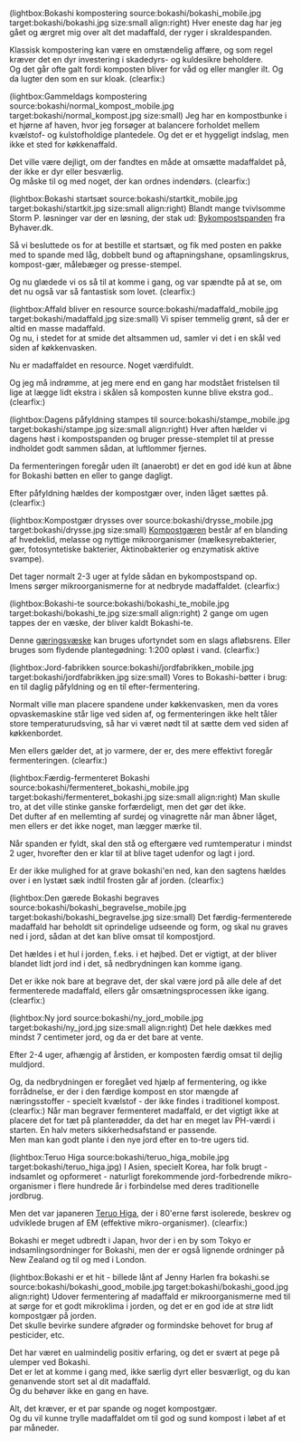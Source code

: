 <!--
Title: Bokashi Kompostering
Author: Jacob Moen
Date: 2015/10/14 13:38
Datetime: 2015-10-14
Description: Bokashi fermentering forvandler madaffald til kompost på bare 6-8 uger.
Template: post
Disqusid: /bokashi-kompostering
ogimage: bokashi/bokashi.jpg
thumb: bokashi/bokashi_custom.jpg
Keywords: bokashi, kompostering, kompost, madaffald, madspild, fermentering, genbrug, miljø, havebrug, byhaver, bykompost, bykompostspand
Tags: bokashi, genbrug, havebrug, have
blogpost: true
published : true
-->
(lightbox:Bokashi kompostering source:bokashi/bokashi_mobile.jpg target:bokashi/bokashi.jpg size:small align:right)
Hver eneste dag har jeg gået og ærgret mig over alt det madaffald, der ryger i skraldespanden.  

Klassisk kompostering kan være en omstændelig affære, og som regel kræver det en dyr investering i skadedyrs- og kuldesikre beholdere.  
Og det går ofte galt fordi komposten bliver for våd og eller mangler ilt. Og da lugter den som en sur kloak.
(clearfix:)

(lightbox:Gammeldags kompostering source:bokashi/normal_kompost_mobile.jpg target:bokashi/normal_kompost.jpg size:small)
Jeg har en kompostbunke i et hjørne af haven, hvor jeg forsøger at balancere forholdet mellem kvælstof- og kulstofholdige plantedele. Og det er et hyggeligt indslag, men ikke et sted for køkkenaffald.

Det ville være dejligt, om der fandtes en måde at omsætte madaffaldet på, der ikke er dyr eller besværlig.  
Og måske til og med noget, der kan ordnes indendørs.
(clearfix:)

(lightbox:Bokashi startsæt source:bokashi/startkit_mobile.jpg target:bokashi/startkit.jpg size:small align:right)
Blandt mange tvivlsomme Storm P. løsninger var der en løsning, der stak ud: [Bykompostspanden](http://byhaver.dk/kompostering-2/) fra Byhaver.dk.

Så vi besluttede os for at bestille et startsæt, og fik med posten en pakke med to spande med låg, dobbelt bund og aftapningshane, opsamlingskrus, kompost-gær, målebæger og presse-stempel.

Og nu glædede vi os så til at komme i gang, og var spændte på at se, om det nu også var så fantastisk som lovet.
(clearfix:)

(lightbox:Affald bliver en resource source:bokashi/madaffald_mobile.jpg target:bokashi/madaffald.jpg size:small)
Vi spiser temmelig grønt, så der er altid en masse madaffald.  
Og nu, i stedet for at smide det altsammen ud, samler vi det i en skål ved siden af køkkenvasken.

Nu er madaffaldet en resource. Noget værdifuldt.

Og jeg må indrømme, at jeg mere end en gang har modstået fristelsen til lige at lægge lidt ekstra i skålen så komposten kunne blive ekstra god..
(clearfix:)

(lightbox:Dagens påfyldning stampes til source:bokashi/stampe_mobile.jpg target:bokashi/stampe.jpg size:small align:right)
Hver aften hælder vi dagens høst i kompostspanden og bruger presse-stemplet til at presse indholdet godt sammen sådan, at luftlommer fjernes.

Da fermenteringen foregår uden ilt (anaerobt) er det en god idé kun at åbne for Bokashi bøtten en eller to gange dagligt.

Efter påfyldning hældes der kompostgær over, inden låget sættes på.
(clearfix:)

(lightbox:Kompostgær drysses over source:bokashi/drysse_mobile.jpg target:bokashi/drysse.jpg size:small)
[Kompostgæren](http://byhaver.dk/kompostering-2/kompost-gaer/) består af en blanding af hvedeklid, melasse og nyttige mikroorganismer (mælkesyrebakterier, gær, fotosyntetiske bakterier, Aktinobakterier og enzymatisk aktive svampe).

Det tager normalt 2-3 uger at fylde sådan en bykompostspand op.  
Imens sørger mikroorganismerne for at nedbryde madaffaldet.
(clearfix:)

(lightbox:Bokashi-te source:bokashi/bokashi_te_mobile.jpg target:bokashi/bokashi_te.jpg size:small align:right)
2 gange om ugen tappes der en væske, der bliver kaldt Bokashi-te.

Denne [gæringsvæske](http://byhaver.dk/kompostering-2/gaeringsvaesken/) kan bruges ufortyndet som en slags afløbsrens. Eller bruges som flydende plantegødning: 1:200 opløst i vand.
(clearfix:)

(lightbox:Jord-fabrikken source:bokashi/jordfabrikken_mobile.jpg target:bokashi/jordfabrikken.jpg size:small)
Vores to Bokashi-bøtter i brug: en til daglig påfyldning og en til efter-fermentering.

Normalt ville man placere spandene under køkkenvasken, men da vores opvaskemaskine står lige ved siden af, og fermenteringen ikke helt tåler store temperaturudsving, så har vi været nødt til at sætte dem ved siden af køkkenbordet.

Men ellers gælder det, at jo varmere, der er, des mere effektivt foregår fermenteringen.
(clearfix:)

(lightbox:Færdig-fermenteret Bokashi source:bokashi/fermenteret_bokashi_mobile.jpg target:bokashi/fermenteret_bokashi.jpg size:small align:right)
Man skulle tro, at det ville stinke ganske forfærdeligt, men det gør det ikke.  
Det dufter af en mellemting af surdej og vinagrette når man åbner låget, men ellers er det ikke noget, man lægger mærke til.

Når spanden er fyldt, skal den stå og eftergære ved rumtemperatur i mindst 2 uger, hvorefter den er klar til at blive taget udenfor og lagt i jord.

Er der ikke mulighed for at grave bokashi'en ned, kan den sagtens hældes over i en lystæt sæk indtil frosten går af jorden.
(clearfix:)

(lightbox:Den gærede Bokashi begraves source:bokashi/bokashi_begravelse_mobile.jpg target:bokashi/bokashi_begravelse.jpg size:small)
Det færdig-fermenterede madaffald har beholdt sit oprindelige udseende og form, og skal nu graves ned i jord, sådan at det kan blive omsat til kompostjord.

Det hældes i et hul i jorden, f.eks. i et højbed. Det er vigtigt, at der bliver blandet lidt jord ind i det, så nedbrydningen kan komme igang.

Det er ikke nok bare at begrave det, der skal være jord på alle dele af det fermenterede madaffald, ellers går omsætningsprocessen ikke igang.
(clearfix:)

(lightbox:Ny jord source:bokashi/ny_jord_mobile.jpg target:bokashi/ny_jord.jpg size:small align:right)
Det hele dækkes med mindst 7 centimeter jord, og da er det bare at vente.

Efter 2-4 uger, afhængig af årstiden, er komposten færdig omsat til dejlig muldjord.

Og, da nedbrydningen er foregået ved hjælp af fermentering, og ikke forrådnelse, er der i den færdige kompost en stor mængde af næringsstoffer - specielt kvælstof - der ikke findes i traditionel kompost.
(clearfix:)
Når man begraver fermenteret madaffald, er det vigtigt ikke at placere det for tæt på planterødder, da det har en meget lav PH-værdi i starten. En halv meters sikkerhedsafstand er passende.  
Men man kan godt plante i den nye jord efter en to-tre ugers tid.

(lightbox:Teruo Higa source:bokashi/teruo_higa_mobile.jpg target:bokashi/teruo_higa.jpg)
I Asien, specielt Korea, har folk brugt - indsamlet og opformeret - naturligt forekommende jord-forbedrende mikro-organismer i flere hundrede år i forbindelse med deres traditionelle jordbrug.

Men det var japaneren [Teruo Higa](https://en.wikipedia.org/wiki/Teruo_Higa), der i 80'erne først isolerede, beskrev og udviklede brugen af EM (effektive mikro-organismer).
(clearfix:)

Bokashi er meget udbredt i Japan, hvor der i en by som Tokyo er indsamlingsordninger for Bokashi, men der er også lignende ordninger på New Zealand og til og med i London.  

(lightbox:Bokashi er et hit - billede lånt af Jenny Harlen fra bokashi.se source:bokashi/bokashi_good_mobile.jpg target:bokashi/bokashi_good.jpg align:right)
Udover fermentering af madaffald er mikroorganismerne med til at sørge for et godt mikroklima i jorden, og det er en god ide at strø lidt kompostgær på jorden.  
Det skulle bevirke sundere afgrøder og formindske behovet for brug af pesticider, etc.

Det har været en ualmindelig positiv erfaring, og det er svært at pege på ulemper ved Bokashi.  
Det er let at komme i gang med, ikke særlig dyrt eller besværligt, og du kan genanvende stort set al dit madaffald.  
Og du behøver ikke en gang en have.

Alt, det kræver, er et par spande og noget kompostgær.  
Og du vil kunne trylle madaffaldet om til god og sund kompost i løbet af et par måneder.